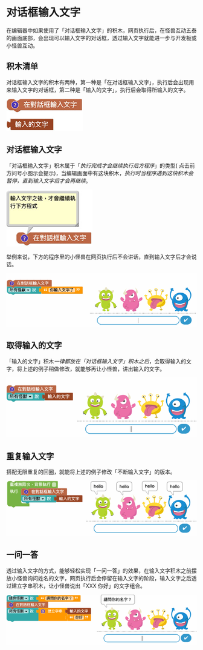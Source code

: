 # 对话框输入文字

在编辑器中如果使用了「对话框输入文字」的积木，网页执行后，在怪兽互动五泰的画面底部，会出现可以输入文字的对话框，透过输入文字就能进一步与开发板或小怪兽互动。

## 积木清单

对话框输入文字的积木有两种，第一种是「在对话框输入文字」，执行后会出现用来输入文字的对话框，第二种是「输入的文字」，执行后会取得所输入的文字。

![对话框输入文字](../images/zh-tw/docs/webbit/detect/input-01.jpg)

## 对话框输入文字

「对话框输入文字」积木属于「*执行完成才会继续执行后方程序*」的类型( 点击前方问号小图示会提示)，当编辑画面中有这块积木，*执行时当程序遇到这块积木会暂停，直到输入文字后才会再继续*。

![对话框输入文字](../images/zh-tw/docs/webbit/detect/input-02.jpg)

举例来说，下方的程序里的小怪兽在网页执行后不会讲话，直到输入文字后才会说话。

![对话框输入文字](../images/zh-tw/docs/webbit/detect/input-03.gif)

## 取得输入的文字

「输入的文字」积木*一律都放在「对话框输入文字」积木之后*，会取得输入的文字，将上述的例子稍做修改，就能够再让小怪兽，讲出输入的文字。

![对话框输入文字](../images/zh-tw/docs/webbit/detect/input-04.gif)

## 重复输入文字

搭配无限重复的回圈，就能将上述的例子修改「不断输入文字」的版本。

![对话框输入文字](../images/zh-tw/docs/webbit/detect/input-05.gif)

## 一问一答

透过输入文字的方式，能够轻松实现「一问一答」的效果，在输入文字积木之前摆放小怪兽询问姓名的文字，网页执行后会停留在输入文字的阶段，输入文字之后透过建立字串积木，让小怪兽说出「XXX 你好」的文字组合。

![对话框输入文字](../images/zh-tw/docs/webbit/detect/input-06.gif)